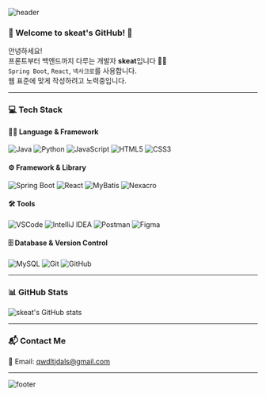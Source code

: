 <!-- 타이틀 배너 이미지 -->
![header](https://capsule-render.vercel.app/api?type=waving&color=auto&height=200&section=header&text=Skeat's%20GitHub&fontSize=40&animation=fadeIn&fontAlignY=35&desc=qwdltjdals@gmail.com&descAlignY=60&descAlign=62)


<!-- 인사말 -->
### 🌸 Welcome to skeat's GitHub! 🌸

안녕하세요!  
프론트부터 백엔드까지 다루는 개발자 **skeat**입니다 👩‍💻  
`Spring Boot`, `React`, `넥사크로`를 사용합니다.  
웹 표준에 맞게 작성하려고 노력중입니다.

---

### 💻 Tech Stack

#### 🧑‍💻 Language & Framework
![Java](https://img.shields.io/badge/Java-007396?style=flat-square&logo=java&logoColor=white)
![Python](https://img.shields.io/badge/Python-3776AB?style=flat-square&logo=python&logoColor=white)
![JavaScript](https://img.shields.io/badge/JavaScript-F7DF1E?style=flat-square&logo=javascript&logoColor=black)
![HTML5](https://img.shields.io/badge/HTML5-E34F26?style=flat-square&logo=html5&logoColor=white)
![CSS3](https://img.shields.io/badge/CSS3-1572B6?style=flat-square&logo=css3&logoColor=white)

#### ⚙️ Framework & Library
![Spring Boot](https://img.shields.io/badge/Spring_Boot-6DB33F?style=flat-square&logo=spring-boot&logoColor=white)
![React](https://img.shields.io/badge/React-61DAFB?style=flat-square&logo=react&logoColor=black)
![MyBatis](https://img.shields.io/badge/MyBatis-000000?style=flat-square&logo=data&logoColor=white)
![Nexacro](https://img.shields.io/badge/Nexacro-F58220?style=flat-square&logoColor=white)

#### 🛠️ Tools
![VSCode](https://img.shields.io/badge/VSCode-007ACC?style=flat-square&logo=visual-studio-code&logoColor=white)
![IntelliJ IDEA](https://img.shields.io/badge/IntelliJ-000000?style=flat-square&logo=intellij-idea&logoColor=white)
![Postman](https://img.shields.io/badge/Postman-FF6C37?style=flat-square&logo=postman&logoColor=white)
![Figma](https://img.shields.io/badge/Figma-F24E1E?style=flat-square&logo=figma&logoColor=white)

#### 🗄️ Database & Version Control
![MySQL](https://img.shields.io/badge/MySQL-4479A1?style=flat-square&logo=mysql&logoColor=white)
![Git](https://img.shields.io/badge/Git-F05032?style=flat-square&logo=git&logoColor=white)
![GitHub](https://img.shields.io/badge/GitHub-181717?style=flat-square&logo=github&logoColor=white)

---

<!-- 깃허브 통계 -->
### 📊 GitHub Stats

![skeat's GitHub stats](https://github-readme-stats.vercel.app/api?username=qwdltjdals&show_icons=true&theme=tokyonight)

---

<!-- 연락처 -->
### 📬 Contact Me

📧 Email: [qwdltjdals@gmail.com](mailto:qwdltjdals@gmail.com)

---

<!-- 배너 푸터 -->
![footer](https://capsule-render.vercel.app/api?section=footer&type=waving&color=0:89f7fe,100:66a6ff)

